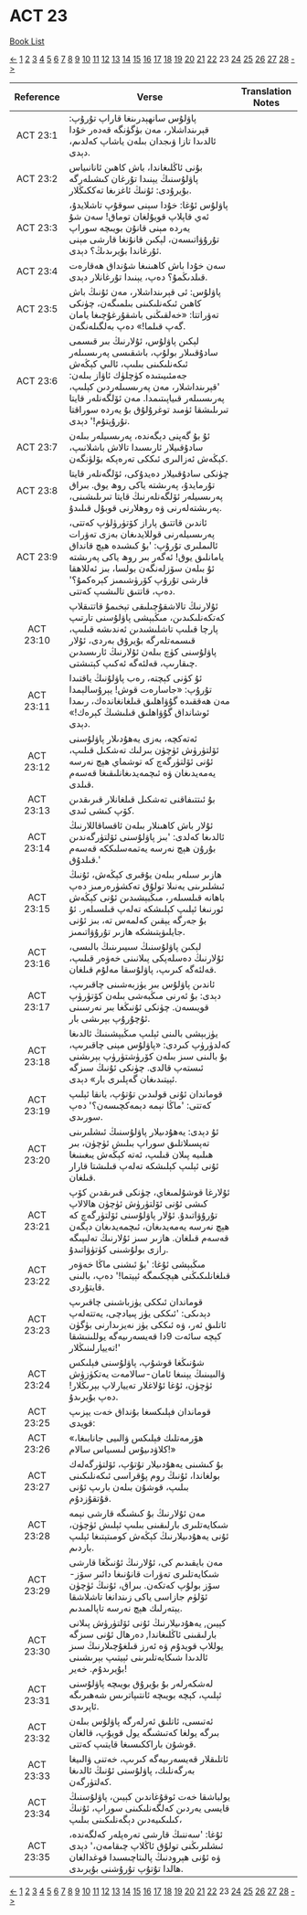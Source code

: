 # ACT 23
[Book List](../README.md)

[<-](./chapter_22.md) [1](./chapter_1.md) [2](./chapter_2.md) [3](./chapter_3.md) [4](./chapter_4.md) [5](./chapter_5.md) [6](./chapter_6.md) [7](./chapter_7.md) [8](./chapter_8.md) [9](./chapter_9.md) [10](./chapter_10.md) [11](./chapter_11.md) [12](./chapter_12.md) [13](./chapter_13.md) [14](./chapter_14.md) [15](./chapter_15.md) [16](./chapter_16.md) [17](./chapter_17.md) [18](./chapter_18.md) [19](./chapter_19.md) [20](./chapter_20.md) [21](./chapter_21.md) [22](./chapter_22.md) 23 [24](./chapter_24.md) [25](./chapter_25.md) [26](./chapter_26.md) [27](./chapter_27.md) [28](./chapter_28.md) [->](./chapter_24.md)

| Reference | Verse | Translation Notes |
|:---------:|-------|-------------------|
|ACT 23:1|پاۋلۇس سانھېدرىنغا قاراپ تۇرۇپ: قېرىنداشلار، مەن بۈگۈنگە قەدەر خۇدا ئالدىدا تازا ۋىجدان بىلەن ياشاپ كەلدىم، دېدى.||
|ACT 23:2|بۇنى ئاڭلىغاندا، باش كاھىن ئانانىياس پاۋلۇسنىڭ يېنىدا تۇرغان كىشىلەرگە بۇيرۇدى: ئۇنىڭ ئاغزىغا تەككىڭلار.||
|ACT 23:3|پاۋلۇس ئۇغا: خۇدا سېنى سوقۇپ تاشلايدۇ، ئەي قاپلاپ قويۇلغان توماق! سەن شۇ يەردە مېنى قانۇن بويىچە سوراپ تۇرۇۋاتىسەن، لېكىن قانۇنغا قارشى مېنى ئۇرغاندا بۇيرىدىڭ؟ دېدى.||
|ACT 23:4|سەن خۇدا باش كاھىنىغا شۇنداق ھەقارەت قىلدىڭمۇ؟ دەپ، يېنىدا تۇرغانلار دېدى.||
|ACT 23:5|پاۋلۇس: ئى قېرىنداشلار، مەن ئۇنىڭ باش كاھىن ئىكەنلىكىنى بىلمىگەن، چۈنكى تەۋراتتا: «خەلقىڭنى باشقۇرغۇچىغا يامان گەپ قىلما!» دەپ بەلگىلەنگەن.||
|ACT 23:6|لېكىن پاۋلۇس، ئۇلارنىڭ بىر قىسمى سادۇقىىلار بولۇپ، باشقىسى پەرىسىىلەر ئىكەنلىكىنى بىلىپ، ئالىي كېڭەش جەمئىيىتىدە كۈچلۈك ئاۋاز بىلەن: 'قېرىنداشلار، مەن پەرىسىىلەردىن كېلىپ، پەرىسىىلەر قىياپىتىمدا. مەن ئۆلگەنلەر قايتا تىرىلىشقا ئۈمىد توغرۇلۇق بۇ يەردە سوراقتا تۇرۇپتۇم!' دېدى.||
|ACT 23:7|ئۇ بۇ گەپنى دېگەندە، پەرىسىيلەر بىلەن سادۇقىيلار ئارىسىدا تالاش باشلانىپ، كېڭەش ئەزالىرى ئىككى تەرەپكە بۆلۈنگەن.||
|ACT 23:8|چۈنكى سادۇقىيلار دەيدۇكى، ئۆلگەنلەر قايتا تۇرمايدۇ، پەرىشتە ياكى روھ يوق. بىراق پەرىسىيلەر ئۆلگەنلەرنىڭ قايتا تىرىلىشىنى، پەرىشتەلەرنى ۋە روھلارنى قوبۇل قىلىدۇ.||
|ACT 23:9|ئاندىن قاتتىق پاراز كۆتۈرۈلۈپ كەتتى، پەرىسىيلەرنى قوللايدىغان بەزى تەۋرات ئالىملىرى تۇرۇپ: 'بۇ كىشىدە ھېچ قانداق يامانلىق يوق! ئەگەر بىر روھ ياكى پەرىشتە ئۇ بىلەن سۆزلەنگەن بولسا، بىز ئەللاھقا قارشى تۇرۇپ كۆرۈشىمىز كېرەكمۇ؟' دەپ، قاتتىق تالىشىپ كەتتى.||
|ACT 23:10|ئۇلارنىڭ تالاشقۇچىلىقى تېخىمۇ قاتتىقلاپ كەتكەنلىكىدىن، مىڭبېشى پاۋلۇسنى تارتىپ پارچا قىلىپ تاشلىشىدىن ئەندىشە قىلىپ، قىسمەتلەرگە بۇيرۇق بەردى، ئۇلار پاۋلۇسنى كۈچ بىلەن ئۇلارنىڭ ئارىسىدىن چىقارىپ، قەلئەگە ئەكىپ كېتىشتى.||
|ACT 23:11|ئۇ كۈنى كېچتە، رەب پاۋلۇنىڭ ياقتىدا تۇرۇپ: «جاسارەت قوش! يېرۇسالېمدا مەن ھەققىدە گۇۋاھلىق قىلغانغاندەك، رىمدا ئوشانداق گۇۋاھلىق قىلىشىڭ كېرەك!» دېدى.||
|ACT 23:12|ئەتەكچە، بەزى يەھۇدىلار پاۋلۇسنى ئۆلتۈرۈش ئۈچۈن بىرلىك تەشكىل قىلىپ، ئۇنى ئۆلتۈرگەچ كە توشماي ھېچ نەرسە يەمەيدىغان ۋە ئىچمەيدىغانلىقىغا قەسەم قىلدى.||
|ACT 23:13|بۇ ئىتتىفاقنى تەشكىل قىلغانلار قىرىقدىن كۆپ كىشى ئىدى.||
|ACT 23:14|ئۇلار باش كاھىنلار بىلەن ئاقساقاللارنىڭ ئالدىغا كەلدى: 'بىز پاۋلۇسنى ئۆلتۈرگەندىن بۇرۇن ھېچ نەرسە يەتمەسلىككە قەسەم قىلدۇق.'||
|ACT 23:15|ھازىر سىلەر بىلەن يۇقىرى كېڭەش، ئۇنىڭ ئىشلىرىنى يەنىلا تولۇق تەكشۈرەرمىز دەپ باھانە قىلسىلەر، مىڭبېشىدىن ئۇنى كېڭەش ئورنىغا ئېلىپ كېلىشكە تەلەپ قىلسىلەر. ئۇ بۇ جەرگە يېقىن كەلمەس تە، بىز ئۇنى جايلىۋېتىشكە ھازىر تۇرۇۋاتىمىز.||
|ACT 23:16|لېكىن پاۋلۇسنىڭ سىيىرىنىڭ بالىسى، ئۇلارنىڭ دەسلەپكى پىلانىنى خەۋەر قىلىپ، قەلئەگە كىرىپ، پاۋلۇسقا مەلۇم قىلغان.||
|ACT 23:17|ئاندىن پاۋلۇس بىر يۈزبەشىنى چاقىرىپ، دېدى: بۇ ئەرنى مىڭبەشى بىلەن كۆتۈرۈپ قويىسەن. چۈنكى ئۇنىڭغا بىر نەرسىنى ئۇچۇرۇپ بېرىشى بار.||
|ACT 23:18|يۈزبېشى بالىنى ئېلىپ مىڭبېشىنىڭ ئالدىغا كەلدۈرۈپ كىردى: «پاۋلۇس مېنى چاقىرىپ، بۇ بالىنى سىز بىلەن كۆرۈشتۈرۈپ بېرىشنى ئىستەپ قالدى. چۈنكى ئۇنىڭ سىزگە ئېيتىدىغان گەپلىرى بار» دېدى.||
|ACT 23:19|قوماندان ئۇنى قولىدىن تۇتۇپ، يانقا ئېلىپ كەتتى: 'ماڭا نېمە دېمەكچىسەن؟' دەپ سورىدى.||
|ACT 23:20|ئۇ دېدى: يەھۇدىيلار پاۋلۇسنىڭ ئىشلىرىنى تەپسىلاتلىق سوراپ بىلىش ئۈچۈن، بىر ھىلىيە پىلان قىلىپ، ئەتە كېڭەش يىغىنىغا ئۇنى ئېلىپ كېلىشكە تەلەپ قىلىشتا قارار قىلغان.||
|ACT 23:21|ئۇلارغا قوشۇلمىغاي، چۈنكى قىرىقدىن كۆپ كىشى ئۇنى ئۆلتۈرۈش ئۈچۈن ھالالاپ تۇرۇۋاتىدۇ. ئۇلار پاۋلۇسنى ئۆلتۈرگەچ كە ھېچ نەرسە يەمەيدىغان، ئىچمەيدىغان دېگەن قەسەم قىلغان. ھازىر سىز ئۇلارنىڭ تەلىپىگە رازى بولۇشىنى كۈتۈۋاتىدۇ.||
|ACT 23:22|مىڭبېشى ئۇغا: 'بۇ ئىشنى ماڭا خەۋەر قىلغانلىكىڭنى ھېچكىمگە ئېيتما!' دەپ، بالىنى قايتۇردى.||
|ACT 23:23|قوماندان ئىككى يۈزباشىنى چاقىرىپ دېدىكى: 'ئىككى يۈز پىيادچى، يەتتەلەپ ئاتلىق ئەر، ۋە ئىككى يۈز نەيزىدارنى بۈگۈن كېچە سائەت 9دا قەيسەرىيەگە يوللىنىشقا تەييارلىنىڭلار!'||
|ACT 23:24|شۇنىڭغا قوشۇپ، پاۋلۇسنى فېلىكس ۋالىيىنىڭ يېنىغا ئامان-سالامەت يەتكۈزۈش ئۈچۈن، ئۇغا ئۇلاغلار تەييارلاپ بېرىڭلار! دەپ بۇيرىدۇ.||
|ACT 23:25|قوماندان فېلىكسغا بۇنداق خەت يېزىپ قويدى:||
|ACT 23:26|«ھۆرمەتلىك فېلىكس ۋالىيى جانابىغا، كلاۋدىيۇس لىسىياس سالام!»||
|ACT 23:27|بۇ كىشىنى يەھۇدىيلار تۇتۇپ، ئۆلتۈرگەلەك بولغاندا، ئۇنىڭ روم پۇقراسى ئىكەنلىكىنى بىلىپ، قوشۇن بىلەن بارىپ ئۇنى قۇتقۇزدۇم.||
|ACT 23:28|مەن ئۇلارنىڭ بۇ كىشىگە قارشى نېمە شىكايەتلىرى بارلىقىنى بىلىپ ئېلىش ئۈچۈن، ئۇنى يەھۇدىيلارنىڭ كېڭەش كومىتېتىغا ئېلىپ باردىم.||
|ACT 23:29|مەن بايقىدىم كى، ئۇلارنىڭ ئۇنىڭغا قارشى شىكايەتلىرى تەۋرات قانۇنىغا دائىر سۆز-سۆز بولۇپ كەتكەن. بىراق، ئۇنىڭ ئۈچۈن ئۆلۈم جازاسى ياكى زىندانغا تاشلاشقا يېتەرلىك ھېچ نەرسە تاپالمىدىم.||
|ACT 23:30|كېيىن, يەھۇدىيلارنىڭ ئۇنى ئۆلتۈرۈش پىلانى بارلىقىنى ئاڭلىغاندا, دەرھال ئۇنى سىزگە يوللاپ قويدۇم ۋە ئەرز قىلغۇچىلارنىڭ سىز ئالدىدا شىكايەتلىرىنى ئېيتىپ بېرىشىنى بۇيرىدۇم. خەير!||
|ACT 23:31|لەشكەرلەر بۇ بۇيرۇق بويىچە پاۋلۇسنى ئېلىپ، كېچە بويىچە ئانتىپاترىس شەھىرىگە ئاپرىدى.||
|ACT 23:32|ئەتىسى، ئاتلىق ئەرلەرگە پاۋلۇس بىلەن بىرگە يولغا كەتىشىگە يول قويۇپ، قالغان قوشۇن باراككىسىغا قايتىپ كەتتى.||
|ACT 23:33|ئاتلىقلار قەيسەرىيەگە كىرىپ، خەتنى ۋالىيغا بەرگەنلىك، پاۋلۇسنى ئۇنىڭ ئالدىغا كەلتۈرگەن.||
|ACT 23:34|يولباشقا خەت ئوقۇغاندىن كېيىن، پاۋلۇسنىڭ قايسى يەردىن كەلگەنلىكىنى سوراپ، ئۇنىڭ كىلىكىيەدىن دېگەنلىكىنى بىلىپ،||
|ACT 23:35|ئۇغا: 'سەننىڭ قارشى تەرەپلەر كەلگەندە، ئىشلىرىڭنى تولۇق ئاڭلاپ چىقامەن،' دېدى ۋە ئۇنى ھېرودنىڭ پالىتاچىسىدا قوغدالغان ھالدا تۇتۇپ تۇرۇشنى بۇيرىدى.||


[<-](./chapter_22.md) [1](./chapter_1.md) [2](./chapter_2.md) [3](./chapter_3.md) [4](./chapter_4.md) [5](./chapter_5.md) [6](./chapter_6.md) [7](./chapter_7.md) [8](./chapter_8.md) [9](./chapter_9.md) [10](./chapter_10.md) [11](./chapter_11.md) [12](./chapter_12.md) [13](./chapter_13.md) [14](./chapter_14.md) [15](./chapter_15.md) [16](./chapter_16.md) [17](./chapter_17.md) [18](./chapter_18.md) [19](./chapter_19.md) [20](./chapter_20.md) [21](./chapter_21.md) [22](./chapter_22.md) 23 [24](./chapter_24.md) [25](./chapter_25.md) [26](./chapter_26.md) [27](./chapter_27.md) [28](./chapter_28.md) [->](./chapter_24.md)